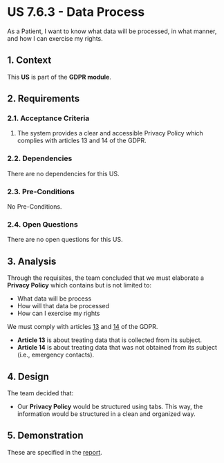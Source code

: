 # US 7.6.3 - Data Process

As a Patient, I want to know what data will be processed, in what manner, and how I can exercise my rights.

## 1. Context

This **US** is part of the **GDPR module**.

## 2. Requirements

### 2.1. Acceptance Criteria

1. The system provides a clear and accessible Privacy Policy which complies with articles 13 and 14 of the GDPR.

### 2.2. Dependencies

There are no dependencies for this US.

### 2.3. Pre-Conditions

No Pre-Conditions.

### 2.4. Open Questions

There are no open questions for this US.

## 3. Analysis

Through the requisites, the team concluded that we must elaborate a **Privacy Policy** which contains but is not limited to:
* What data will be process
* How will that data be processed
* How can I exercise my rights

We must comply with articles [13](https://gdpr-info.eu/art-13-gdpr/) and [14](https://gdpr-info.eu/art-14-gdpr/) of the GDPR.
* **Article 13** is about treating data that is collected from its subject.
* **Article 14** is about treating data that was not obtained from its subject (i.e., emergency contacts).

## 4. Design

The team decided that:
* Our **Privacy Policy** would be structured using tabs. This way, the information would be structured in a clean and organized way.

## 5. Demonstration

These are specified in the [report](../7-6-1/Report.pdf).